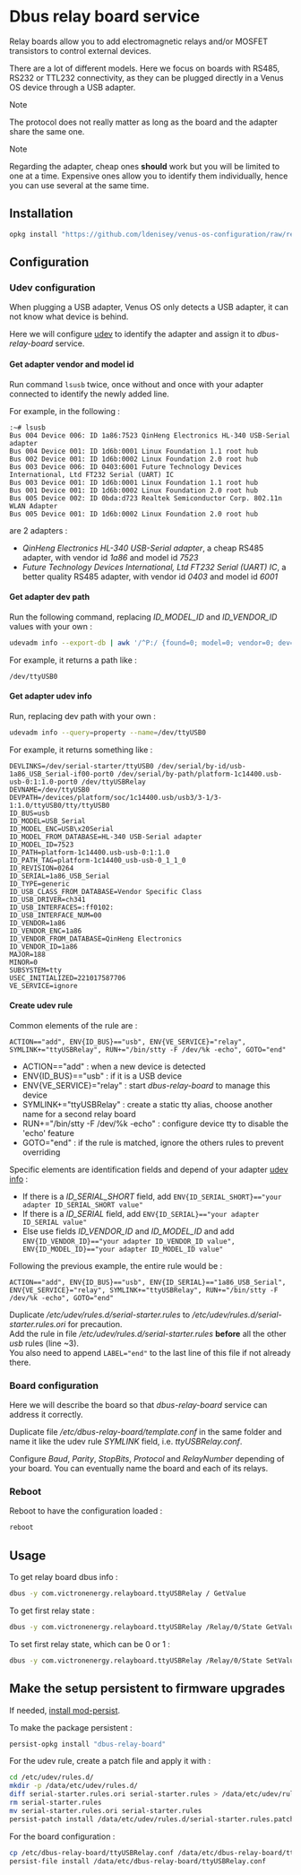 # Dbus relay board service

Relay boards allow you to add electromagnetic relays and/or MOSFET transistors to control external devices.

There are a lot of different models. Here we focus on boards with RS485, RS232 or TTL232 connectivity, as they can be plugged directly in a Venus OS device through a USB adapter.

> [!NOTE]  
> The protocol does not really matter as long as the board and the adapter share the same one.

> [!NOTE]  
> Regarding the adapter, cheap ones **should** work but you will be limited to one at a time. Expensive ones allow you to identify them individually, hence you can use several at the same time.

## Installation

``` bash
opkg install "https://github.com/ldenisey/venus-os-configuration/raw/refs/heads/main/feed/dbus-relay-board_1.0.0_all.ipk"
```

## Configuration

### Udev configuration

When plugging a USB adapter, Venus OS only detects a USB adapter, it can not know what device is behind. 

Here we will configure [udev](https://en.wikipedia.org/wiki/Udev) to identify the adapter and assign it to *dbus-relay-board* service.

#### Get adapter vendor and model id

Run command `lsusb` twice, once without and once with your adapter connected to identify the newly added line.

For example, in the following :  
```console
:~# lsusb
Bus 004 Device 006: ID 1a86:7523 QinHeng Electronics HL-340 USB-Serial adapter
Bus 004 Device 001: ID 1d6b:0001 Linux Foundation 1.1 root hub
Bus 002 Device 001: ID 1d6b:0002 Linux Foundation 2.0 root hub
Bus 003 Device 006: ID 0403:6001 Future Technology Devices International, Ltd FT232 Serial (UART) IC
Bus 003 Device 001: ID 1d6b:0001 Linux Foundation 1.1 root hub
Bus 001 Device 001: ID 1d6b:0002 Linux Foundation 2.0 root hub
Bus 005 Device 002: ID 0bda:d723 Realtek Semiconductor Corp. 802.11n WLAN Adapter
Bus 005 Device 001: ID 1d6b:0002 Linux Foundation 2.0 root hub
```

are 2 adapters :
- *QinHeng Electronics HL-340 USB-Serial adapter*, a cheap RS485 adapter, with vendor id *1a86* and model id *7523*
- *Future Technology Devices International, Ltd FT232 Serial (UART) IC*, a better quality RS485 adapter, with vendor id *0403* and model id *6001*

#### Get adapter dev path

Run the following command, replacing *ID_MODEL_ID* and *ID_VENDOR_ID* values with your own :
``` bash
udevadm info --export-db | awk '/^P:/ {found=0; model=0; vendor=0; dev=""} /ID_MODEL_ID=6001/ {model=1} /ID_VENDOR_ID=0403/ {vendor=1} /DEVNAME=\/dev\/tty/ {dev=$2}  /^$/ {if(model && vendor && dev) {print dev}}' | cut -d= -f2
```

For example, it returns a path like :
```console
/dev/ttyUSB0
```

#### Get adapter udev info

Run, replacing dev path with your own :
``` bash
udevadm info --query=property --name=/dev/ttyUSB0
```

For example, it returns something like :
```console
DEVLINKS=/dev/serial-starter/ttyUSB0 /dev/serial/by-id/usb-1a86_USB_Serial-if00-port0 /dev/serial/by-path/platform-1c14400.usb-usb-0:1:1.0-port0 /dev/ttyUSBRelay
DEVNAME=/dev/ttyUSB0
DEVPATH=/devices/platform/soc/1c14400.usb/usb3/3-1/3-1:1.0/ttyUSB0/tty/ttyUSB0
ID_BUS=usb
ID_MODEL=USB_Serial
ID_MODEL_ENC=USB\x20Serial
ID_MODEL_FROM_DATABASE=HL-340 USB-Serial adapter
ID_MODEL_ID=7523
ID_PATH=platform-1c14400.usb-usb-0:1:1.0
ID_PATH_TAG=platform-1c14400_usb-usb-0_1_1_0
ID_REVISION=0264
ID_SERIAL=1a86_USB_Serial
ID_TYPE=generic
ID_USB_CLASS_FROM_DATABASE=Vendor Specific Class
ID_USB_DRIVER=ch341
ID_USB_INTERFACES=:ff0102:
ID_USB_INTERFACE_NUM=00
ID_VENDOR=1a86
ID_VENDOR_ENC=1a86
ID_VENDOR_FROM_DATABASE=QinHeng Electronics
ID_VENDOR_ID=1a86
MAJOR=188
MINOR=0
SUBSYSTEM=tty
USEC_INITIALIZED=221017587706
VE_SERVICE=ignore
```

#### Create udev rule

Common elements of the rule are :
```
ACTION=="add", ENV{ID_BUS}=="usb", ENV{VE_SERVICE}="relay", SYMLINK+="ttyUSBRelay", RUN+="/bin/stty -F /dev/%k -echo", GOTO="end"
```
- ACTION=="add" : when a new device is detected
- ENV{ID_BUS}=="usb" : if it is a USB device
- ENV{VE_SERVICE}="relay" : start *dbus-relay-board* to manage this device
- SYMLINK+="ttyUSBRelay" : create a static tty alias, choose another name for a second relay board
- RUN+="/bin/stty -F /dev/%k -echo" : configure device tty to disable the 'echo' feature
- GOTO="end" : if the rule is matched, ignore the others rules to prevent overriding

Specific elements are identification fields and depend of your adapter [udev info](#get-adapter-udev-info) :
- If there is a *ID_SERIAL_SHORT* field, add `ENV{ID_SERIAL_SHORT}=="your adapter ID_SERIAL_SHORT value"`
- If there is a *ID_SERIAL* field, add `ENV{ID_SERIAL}=="your adapter ID_SERIAL value"`
- Else use fields *ID_VENDOR_ID* and *ID_MODEL_ID* and add `ENV{ID_VENDOR_ID}=="your adapter ID_VENDOR_ID value", ENV{ID_MODEL_ID}=="your adapter ID_MODEL_ID value"`

Following the previous example, the entire rule would be :
```
ACTION=="add", ENV{ID_BUS}=="usb", ENV{ID_SERIAL}=="1a86_USB_Serial", ENV{VE_SERVICE}="relay", SYMLINK+="ttyUSBRelay", RUN+="/bin/stty -F /dev/%k -echo", GOTO="end"
```

Duplicate */etc/udev/rules.d/serial-starter.rules* to */etc/udev/rules.d/serial-starter.rules.ori* for precaution.  
Add the rule in file */etc/udev/rules.d/serial-starter.rules* **before** all the other *usb* rules (line ~3).  
You also need to append `LABEL="end"` to the last line of this file if not already there.

### Board configuration

Here we will describe the board so that *dbus-relay-board* service can address it correctly.

Duplicate file */etc/dbus-relay-board/template.conf* in the same folder and name it like the udev rule *SYMLINK* field, i.e. *ttyUSBRelay.conf*.

Configure *Baud*, *Parity*, *StopBits*, *Protocol* and *RelayNumber* depending of your board. You can eventually name the board and each of its relays.

### Reboot

Reboot to have the configuration loaded :
``` bash
reboot
```

## Usage

To get relay board dbus info :
``` bash
dbus -y com.victronenergy.relayboard.ttyUSBRelay / GetValue
```

To get first relay state :
``` bash
dbus -y com.victronenergy.relayboard.ttyUSBRelay /Relay/0/State GetValue
```

To set first relay state, which can be 0 or 1 :
``` bash
dbus -y com.victronenergy.relayboard.ttyUSBRelay /Relay/0/State SetValue 1
```

## Make the setup persistent to firmware upgrades

If needed, [install mod-persist](./VenusOS-Mod_persist.md.md#how-to-install-it).

To make the package persistent :
``` bash
persist-opkg install "dbus-relay-board"
```

For the udev rule, create a patch file and apply it with :
``` bash
cd /etc/udev/rules.d/
mkdir -p /data/etc/udev/rules.d/
diff serial-starter.rules.ori serial-starter.rules > /data/etc/udev/rules.d/serial-starter.rules.patch
rm serial-starter.rules
mv serial-starter.rules.ori serial-starter.rules
persist-patch install /data/etc/udev/rules.d/serial-starter.rules.patch
```

For the board configuration :
``` bash
cp /etc/dbus-relay-board/ttyUSBRelay.conf /data/etc/dbus-relay-board/ttyUSBRelay.conf
persist-file install /data/etc/dbus-relay-board/ttyUSBRelay.conf
```
